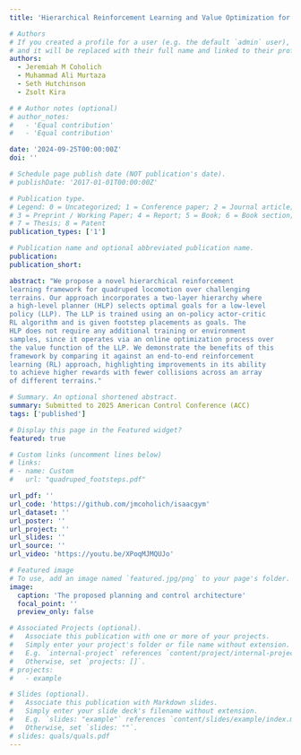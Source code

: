```yaml
---
title: 'Hierarchical Reinforcement Learning and Value Optimization for Challenging Quadruped Locomotion'

# Authors
# If you created a profile for a user (e.g. the default `admin` user), write the username (folder name) here
# and it will be replaced with their full name and linked to their profile.
authors:
  - Jeremiah M Coholich
  - Muhammad Ali Murtaza
  - Seth Hutchinson
  - Zsolt Kira

# # Author notes (optional)
# author_notes:
#   - 'Equal contribution'
#   - 'Equal contribution'

date: '2024-09-25T00:00:00Z'
doi: ''

# Schedule page publish date (NOT publication's date).
# publishDate: '2017-01-01T00:00:00Z'

# Publication type.
# Legend: 0 = Uncategorized; 1 = Conference paper; 2 = Journal article;
# 3 = Preprint / Working Paper; 4 = Report; 5 = Book; 6 = Book section;
# 7 = Thesis; 8 = Patent
publication_types: ['1']

# Publication name and optional abbreviated publication name.
publication:
publication_short:

abstract: "We propose a novel hierarchical reinforcement
learning framework for quadruped locomotion over challenging
terrains. Our approach incorporates a two-layer hierarchy where
a high-level planner (HLP) selects optimal goals for a low-level
policy (LLP). The LLP is trained using an on-policy actor-critic
RL algorithm and is given footstep placements as goals. The
HLP does not require any additional training or environment
samples, since it operates via an online optimization process over
the value function of the LLP. We demonstrate the benefits of this
framework by comparing it against an end-to-end reinforcement
learning (RL) approach, highlighting improvements in its ability
to achieve higher rewards with fewer collisions across an array
of different terrains."

# Summary. An optional shortened abstract.
summary: Submitted to 2025 American Control Conference (ACC)
tags: ['published']

# Display this page in the Featured widget?
featured: true

# Custom links (uncomment lines below)
# links:
# - name: Custom
#   url: "quadruped_footsteps.pdf"

url_pdf: ''
url_code: 'https://github.com/jmcoholich/isaacgym'
url_dataset: ''
url_poster: ''
url_project: ''
url_slides: ''
url_source: ''
url_video: 'https://youtu.be/XPoqMJMQUJo'

# Featured image
# To use, add an image named `featured.jpg/png` to your page's folder.
image:
  caption: 'The proposed planning and control architecture'
  focal_point: ''
  preview_only: false

# Associated Projects (optional).
#   Associate this publication with one or more of your projects.
#   Simply enter your project's folder or file name without extension.
#   E.g. `internal-project` references `content/project/internal-project/index.md`.
#   Otherwise, set `projects: []`.
# projects:
#   - example

# Slides (optional).
#   Associate this publication with Markdown slides.
#   Simply enter your slide deck's filename without extension.
#   E.g. `slides: "example"` references `content/slides/example/index.md`.
#   Otherwise, set `slides: ""`.
# slides: quals/quals.pdf
---
```


<!-- {{% callout note %}}
Click the _Cite_ button above to demo the feature to enable visitors to import publication metadata into their reference management software.
{{% /callout %}}

{{% callout note %}}
Create your slides in Markdown - click the _Slides_ button to check out the example.
{{% /callout %}}

Supplementary notes can be added here, including [code, math, and images](https://wowchemy.com/docs/writing-markdown-latex/). -->
